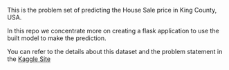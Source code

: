 This is the problem set of predicting the House Sale price in King County, USA.

In this repo we concentrate more on creating a flask application to use the built model
to make the prediction.

You can refer to the details about this dataset and the problem statement in the  [Kaggle Site](https://www.kaggle.com/c/titanic/overview)
